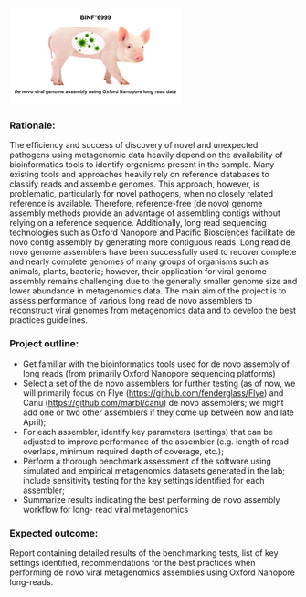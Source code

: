  <img src="https://github.com/OksanaVe/BINF-6999---Summer-2024/blob/main/binf-6999.jpg?raw=true" width=60%>  
 
### Rationale:    
The efficiency and success of discovery of novel and unexpected pathogens using metagenomic
data heavily depend on the availability of bioinformatics tools to identify organisms present in
the sample. Many existing tools and approaches heavily rely on reference databases to classify
reads and assemble genomes. This approach, however, is problematic, particularly for novel
pathogens, when no closely related reference is available. Therefore, reference-free (de novo)
genome assembly methods provide an advantage of assembling contigs without relying on a
reference sequence. Additionally, long read sequencing technologies such as Oxford Nanopore
and Pacific Biosciences facilitate de novo contig assembly by generating more contiguous reads.
Long read de novo genome assemblers have been successfully used to recover complete and
nearly complete genomes of many groups of organisms such as animals, plants, bacteria;
however, their application for viral genome assembly remains challenging due to the generally
smaller genome size and lower abundance in metagenomics data. The main aim of the project
is to assess performance of various long read de novo assemblers to reconstruct viral
genomes from metagenomics data and to develop the best practices guidelines.  
  
### Project outline:  
- Get familiar with the bioinformatics tools used for de novo assembly of long reads (from
primarily Oxford Nanopore sequencing platforms)  
- Select a set of the de novo assemblers for further testing (as of now, we will primarily
focus on Flye (https://github.com/fenderglass/Flye) and Canu
(https://github.com/marbl/canu) de novo assemblers; we might add one or two other
assemblers if they come up between now and late April);  
- For each assembler, identify key parameters (settings) that can be adjusted to improve
performance of the assembler (e.g. length of read overlaps, minimum required depth of
coverage, etc.);  
- Perform a thorough benchmark assessment of the software using simulated and empirical
metagenomics datasets generated in the lab; include sensitivity testing for the key settings
identified for each assembler;  
- Summarize results indicating the best performing de novo assembly workflow for long-
read viral metagenomics
  
### Expected outcome:  
Report containing detailed results of the benchmarking tests, list of key settings identified,
recommendations for the best practices when performing de novo viral metagenomics assemblies
using Oxford Nanopore long-reads.  
